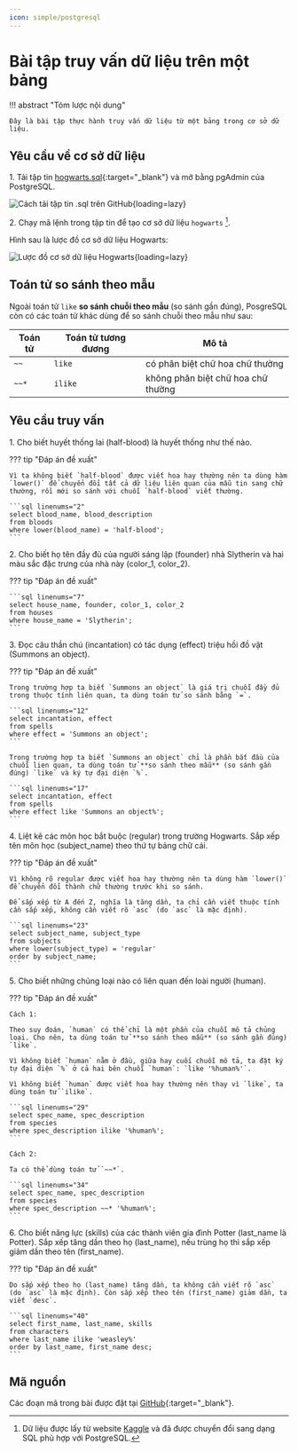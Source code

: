 ```yaml
---
icon: simple/postgresql
---
```


# Bài tập truy vấn dữ liệu trên một bảng

!!! abstract "Tóm lược nội dung"

    Đây là bài tập thực hành truy vấn dữ liệu từ một bảng trong cơ sở dữ liệu.

## Yêu cầu về cơ sở dữ liệu

1\. Tải tập tin [hogwarts.sql](https://github.com/vtchitruong/gdpt-2018/blob/main/grade-11/topic-f1/hogwarts.sql){:target="_blank"} và mở bằng pgAdmin của PostgreSQL.

![Cách tải tập tin .sql trên GitHub](https://api.onedrive.com/v1.0/shares/s!ApQ3j6n6-2wNsJEmHXZVuEyeWKir1A/root/content){loading=lazy}

2\. Chạy mã lệnh trong tập tin để tạo cơ sở dữ liệu `hogwarts` [^1].

[^1]: Dữ liệu được lấy từ website [Kaggle](https://www.kaggle.com/) và đã được chuyển đổi sang dạng SQL phù hợp với PostgreSQL.

Hình sau là lược đồ cơ sở dữ liệu Hogwarts:

![Lược đồ cơ sở dữ liệu Hogwarts](https://api.onedrive.com/v1.0/shares/s!ApQ3j6n6-2wNsJElGb4ge6mA02wA0A/root/content){loading=lazy}

## Toán tử so sánh theo mẫu

Ngoài toán tử `like` **so sánh chuỗi theo mẫu** (so sánh gần đúng), PosgreSQL còn có các toán tử khác dùng để so sánh chuỗi theo mẫu như sau:

| Toán tử |	Toán tử tương đương | Mô tả |
| --- | --- | --- |
| `~~` | `like` | có phân biệt chữ hoa chữ thường |
| `~~*` | `ilike` | không phân biệt chữ hoa chữ thường |

## Yêu cầu truy vấn

1\. Cho biết huyết thống lai (half-blood) là huyết thống như thế nào.

??? tip "Đáp án đề xuất"

    Vì ta không biết `half-blood` được viết hoa hay thường nên ta dùng hàm `lower()` để chuyển đổi tất cả dữ liệu liên quan của mẫu tin sang chữ thường, rồi mới so sánh với chuỗi `half-blood` viết thường.

    ```sql linenums="2"
    select blood_name, blood_description
    from bloods
    where lower(blood_name) = 'half-blood';
    ```
2\. Cho biết họ tên đầy đủ của người sáng lập (founder) nhà Slytherin và hai màu sắc đặc trưng của nhà này (color_1, color_2).

??? tip "Đáp án đề xuất"

    ```sql linenums="7"
    select house_name, founder, color_1, color_2
    from houses
    where house_name = 'Slytherin';
    ```

3\. Đọc câu thần chú (incantation) có tác dụng (effect) triệu hồi đồ vật (Summons an object).

??? tip "Đáp án đề xuất"

    Trong trường hợp ta biết `Summons an object` là giá trị chuỗi đầy đủ trong thuộc tính liên quan, ta dùng toán tử so sánh bằng `=`.

    ```sql linenums="12"
    select incantation, effect
    from spells
    where effect = 'Summons an object';
    ```

    Trong trường hợp ta biết `Summons an object` chỉ là phần bắt đầu của chuỗi lien quan, ta dùng toán tử **so sánh theo mẫu** (so sánh gần đúng) `like` và ký tự đại diện `%`.

    ```sql linenums="17"
    select incantation, effect
    from spells
    where effect like 'Summons an object%';
    ```

4\. Liệt kê các môn học bắt buộc (regular) trong trường Hogwarts. Sắp xếp tên môn học (subject_name) theo thứ tự bảng chữ cái.

??? tip "Đáp án đề xuất"

    Vì không rõ regular được viết hoa hay thường nên ta dùng hàm `lower()` để chuyển đổi thành chữ thường trước khi so sánh.

    Để sắp xếp từ A đến Z, nghĩa là tăng dần, ta chỉ cần viết thuộc tính cần sắp xếp, không cần viết rõ `asc` (do `asc` là mặc định).

    ```sql linenums="23"
    select subject_name, subject_type
    from subjects
    where lower(subject_type) = 'regular'
    order by subject_name;
    ```

5\. Cho biết những chủng loại nào có liên quan đến loài người (human).

??? tip "Đáp án đề xuất"

    Cách 1:
    
    Theo suy đoán, `human` có thể chỉ là một phần của chuỗi mô tả chủng loại. Cho nên, ta dùng toán tử **so sánh theo mẫu** (so sánh gần đúng) `like`.

    Vì không biết `human` nằm ở đầu, giữa hay cuối chuỗi mô tả, ta đặt ký tự đại diện `%` ở cả hai bên chuỗi `human`: `like '%human%'`.

    Vì không biết `human` được viết hoa hay thường nên thay vì `like`, ta dùng toán tử `ilike`.

    ```sql linenums="29"
    select spec_name, spec_description
    from species
    where spec_description ilike '%human%';
    ```

    Cách 2:
    
    Ta có thể dùng toán tử `~~*`.

    ```sql linenums="34"
    select spec_name, spec_description
    from species
    where spec_description ~~* '%human%';
    ```

6\. Cho biết năng lực (skills) của các thành viên gia đình Potter (last_name là Potter). Sắp xếp tăng dần theo họ (last_name), nếu trùng họ thì sắp xếp giảm dần theo tên (first_name).

??? tip "Đáp án đề xuất"

    Do sắp xếp theo họ (last_name) tăng dần, ta không cần viết rõ `asc` (do `asc` là mặc định). Còn sắp xếp theo tên (first_name) giảm dần, ta viết `desc`.

    ```sql linenums="40"
    select first_name, last_name, skills
    from characters
    where last_name ilike 'weasley%'
    order by last_name, first_name desc;
    ```

## Mã nguồn

Các đoạn mã trong bài được đặt tại [GitHub](https://github.com/vtchitruong/gdpt-2018/blob/main/grade-11/topic-f1/sql-query-on-one-table-pratice-hogwarts.sql){:target="_blank"}.
